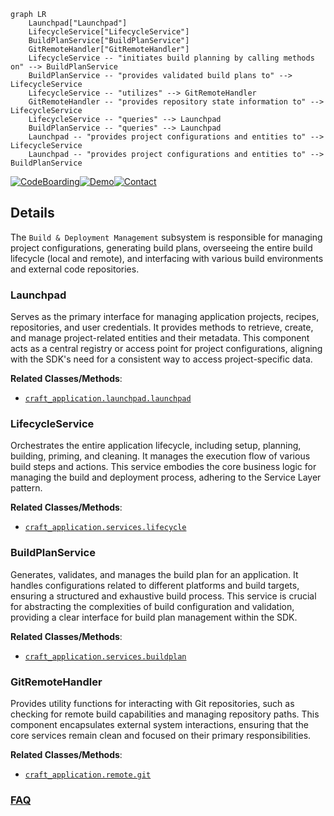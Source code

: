 ```mermaid
graph LR
    Launchpad["Launchpad"]
    LifecycleService["LifecycleService"]
    BuildPlanService["BuildPlanService"]
    GitRemoteHandler["GitRemoteHandler"]
    LifecycleService -- "initiates build planning by calling methods on" --> BuildPlanService
    BuildPlanService -- "provides validated build plans to" --> LifecycleService
    LifecycleService -- "utilizes" --> GitRemoteHandler
    GitRemoteHandler -- "provides repository state information to" --> LifecycleService
    LifecycleService -- "queries" --> Launchpad
    BuildPlanService -- "queries" --> Launchpad
    Launchpad -- "provides project configurations and entities to" --> LifecycleService
    Launchpad -- "provides project configurations and entities to" --> BuildPlanService
```

[![CodeBoarding](https://img.shields.io/badge/Generated%20by-CodeBoarding-9cf?style=flat-square)](https://github.com/CodeBoarding/GeneratedOnBoardings)[![Demo](https://img.shields.io/badge/Try%20our-Demo-blue?style=flat-square)](https://www.codeboarding.org/demo)[![Contact](https://img.shields.io/badge/Contact%20us%20-%20contact@codeboarding.org-lightgrey?style=flat-square)](mailto:contact@codeboarding.org)

## Details

The `Build & Deployment Management` subsystem is responsible for managing project configurations, generating build plans, overseeing the entire build lifecycle (local and remote), and interfacing with various build environments and external code repositories.

### Launchpad
Serves as the primary interface for managing application projects, recipes, repositories, and user credentials. It provides methods to retrieve, create, and manage project-related entities and their metadata. This component acts as a central registry or access point for project configurations, aligning with the SDK's need for a consistent way to access project-specific data.


**Related Classes/Methods**:

- <a href="https://github.com/canonical/craft-application/blob/main/craft_application/launchpad/launchpad.py" target="_blank" rel="noopener noreferrer">`craft_application.launchpad.launchpad`</a>


### LifecycleService
Orchestrates the entire application lifecycle, including setup, planning, building, priming, and cleaning. It manages the execution flow of various build steps and actions. This service embodies the core business logic for managing the build and deployment process, adhering to the Service Layer pattern.


**Related Classes/Methods**:

- <a href="https://github.com/canonical/craft-application/blob/main/craft_application/services/lifecycle.py" target="_blank" rel="noopener noreferrer">`craft_application.services.lifecycle`</a>


### BuildPlanService
Generates, validates, and manages the build plan for an application. It handles configurations related to different platforms and build targets, ensuring a structured and exhaustive build process. This service is crucial for abstracting the complexities of build configuration and validation, providing a clear interface for build plan management within the SDK.


**Related Classes/Methods**:

- <a href="https://github.com/canonical/craft-application/blob/main/craft_application/services/buildplan.py" target="_blank" rel="noopener noreferrer">`craft_application.services.buildplan`</a>


### GitRemoteHandler
Provides utility functions for interacting with Git repositories, such as checking for remote build capabilities and managing repository paths. This component encapsulates external system interactions, ensuring that the core services remain clean and focused on their primary responsibilities.


**Related Classes/Methods**:

- <a href="https://github.com/canonical/craft-application/blob/main/craft_application/remote/git.py" target="_blank" rel="noopener noreferrer">`craft_application.remote.git`</a>




### [FAQ](https://github.com/CodeBoarding/GeneratedOnBoardings/tree/main?tab=readme-ov-file#faq)